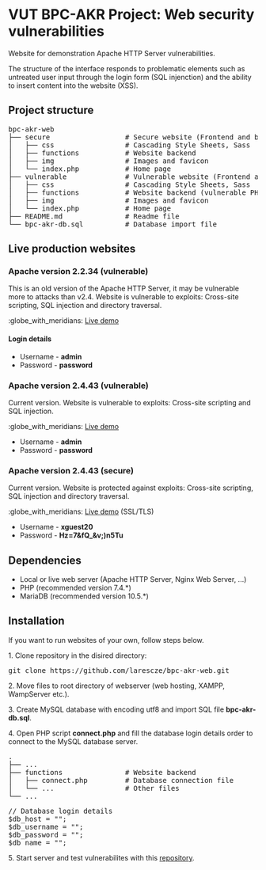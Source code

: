 <h1>VUT BPC-AKR Project: Web security vulnerabilities</h1>

<p>Website for demonstration Apache HTTP Server vulnerabilities.</p>
<p>The structure of the interface responds to problematic elements such as untreated user input through the login form (SQL injenction) and the ability to insert content into the website (XSS).</p>

<h2>Project structure</h2>
<pre>
bpc-akr-web
├── secure                  # Secure website (Frontend and backend)
│   ├── css                 # Cascading Style Sheets, Sass
│   ├── functions           # Website backend
│   ├── img                 # Images and favicon
│   └── index.php           # Home page          
├── vulnerable              # Vulnerable website (Frontend and backend)
│   ├── css                 # Cascading Style Sheets, Sass
│   ├── functions           # Website backend (vulnerable PHP code)
│   ├── img                 # Images and favicon
│   └── index.php           # Home page      
├── README.md               # Readme file           
└── bpc-akr-db.sql          # Database import file
</pre>

<h2>Live production websites</h2>

<h3>Apache version 2.2.34 (vulnerable)</h3>
<p>This is an old version of the Apache HTTP Server, it may be vulnerable more to attacks than v2.4. Website is vulnerable to exploits: Cross-site scripting, SQL injection and directory traversal.</p>
<p>:globe_with_meridians: <a href="http://apache1.willilazarov.cz/">Live demo</a></p>
<h4>Login details</h4>
<ul>
<li>Username - <strong>admin</strong></li>
<li>Password - <strong>password</strong></li>
</ul>

<h3>Apache version 2.4.43 (vulnerable)</h3>
<p>Current version. Website is vulnerable to exploits: Cross-site scripting and SQL injection.</p>
<p>:globe_with_meridians: <a href="http://apache2.willilazarov.cz/">Live demo</a></p>
<ul>
<li>Username - <strong>admin</strong></li>
<li>Password - <strong>password</strong></li>
</ul>

<h3>Apache version 2.4.43 (secure)</h3>
<p>Current version. Website is protected against exploits: Cross-site scripting, SQL injection and directory traversal.</p>
<p>:globe_with_meridians: <a href="https://apache3.willilazarov.cz/">Live demo</a> (SSL/TLS)</p>
<ul>
<li>Username - <strong>xguest20</strong></li>
<li>Password - <strong>Hz=7&fQ_&v;)n5Tu</strong></li>
</ul>

<h2>Dependencies</h2>
<ul>
<li>Local or live web server (Apache HTTP Server, Nginx Web Server, ...)</li>
<li>PHP (recommended version 7.4.*)</li>
<li>MariaDB (recommended version 10.5.*)</li>
</ul>

<h2>Installation</h2>
<p>If you want to run websites of your own, follow steps below.</p>
<p>1. Clone repository in the disired directory:</p>
<pre>git clone https://github.com/larescze/bpc-akr-web.git</pre>
<p>2. Move files to root directory of webserver (web hosting, XAMPP, WampServer etc.).<p>
<p>3. Create MySQL database with encoding utf8 and import SQL file <strong>bpc-akr-db.sql</strong>.</p>
<p>4. Open PHP script <strong>connect.php</strong> and fill the database login details order to connect to the MySQL database server.</p>
<pre>
.
├── ...
├── functions               # Website backend
│   ├── connect.php         # Database connection file
│   └── ...                 # Other files
└── ...
</pre>
<pre>
// Database login details
$db_host = "";
$db_username = "";
$db_password = "";
$db_name = "";
</pre>
<p>5. Start server and test vulnerabilites with this <a href="https://github.com/larescze/bpc-akr-python">repository</a>.</p>
